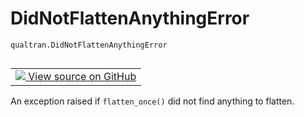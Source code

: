 # DidNotFlattenAnythingError
`qualtran.DidNotFlattenAnythingError`


<table class="tfo-notebook-buttons tfo-api nocontent" align="left">
<td>
  <a target="_blank" href="https://github.com/quantumlib/Qualtran/blob/main/qualtran/_infra/composite_bloq.py#L648-L649">
    <img src="https://www.tensorflow.org/images/GitHub-Mark-32px.png" />
    View source on GitHub
  </a>
</td>
</table>



An exception raised if `flatten_once()` did not find anything to flatten.

<!-- Placeholder for "Used in" -->


